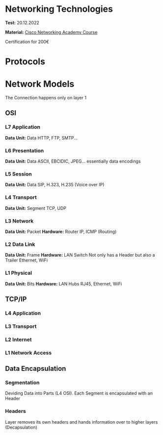 # Networking Technologies
**Test:** 20.12.2022

**Material:** [Cisco Networking Academy Course](hhttps://lms.netacad.com/course/view.php?id=1494354) 

Certification for 200€

# Protocols

# Network Models
The Connection happens only on layer 1
## OSI
### L7 Application
**Data Unit:** Data
HTTP, FTP, SMTP...
### L6 Presentation
**Data Unit:** Data
ASCII, EBCIDIC, JPEG... essentially data encodings
### L5 Session
**Data Unit:** Data
SIP, H.323, H.235 (Voice over IP)
### L4 Transport
**Data Unit:** Segment
TCP, UDP
### L3 Network
**Data Unit:** Packet
**Hardware:** Router
IP, ICMP (Routing)
### L2 Data Link
**Data Unit:** Frame
**Hardware:** LAN Switch
Not only has a Header but also a Trailer
Ethernet, WiFi
### L1 Physical
**Data Unit:** Bits
**Hardware:** LAN Hubs
RJ45, Ethernet, WiFi

## TCP/IP
### L4 Application
### L3 Transport
### L2 Internet
### L1 Network Access

## Data Encapsulation
### Segmentation
Deviding Data into Parts (L4 OSI).
Each Segment is encapsulated with an Header
### Headers
Layer removes its own headers and hands information over to higher layers (Decapsulation)
